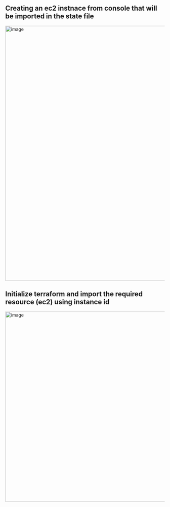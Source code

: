 ## Creating an ec2 instnace from console that will be imported in the state file
<img width="803" alt="image" src="https://github.com/user-attachments/assets/e4a76105-f4ac-4d17-bdf2-1db7e4184fc1" /> 

## Initialize terraform and import the required resource (ec2) using instance id
<img width="599" alt="image" src="https://github.com/user-attachments/assets/586d2bd9-1d5e-45ab-887d-caaf370eee3e" />

